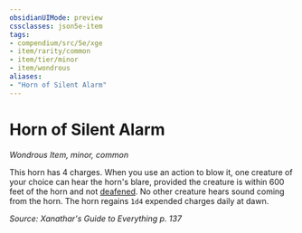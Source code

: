 ```yaml
---
obsidianUIMode: preview
cssclasses: json5e-item
tags:
- compendium/src/5e/xge
- item/rarity/common
- item/tier/minor
- item/wondrous
aliases: 
- "Horn of Silent Alarm"
---
```

# Horn of Silent Alarm
*Wondrous Item, minor, common*  


This horn has 4 charges. When you use an action to blow it, one creature of your choice can hear the horn's blare, provided the creature is within 600 feet of the horn and not [deafened](z_compendium/rules/conditions.md#deafened). No other creature hears sound coming from the horn. The horn regains `1d4` expended charges daily at dawn.

*Source: Xanathar's Guide to Everything p. 137*